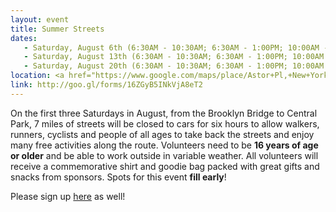 ```yaml
---
layout: event
title: Summer Streets
dates:
   - Saturday, August 6th (6:30AM - 10:30AM; 6:30AM - 1:00PM; 10:00AM - 1:30PM)
   - Saturday, August 13th (6:30AM - 10:30AM; 6:30AM - 1:00PM; 10:00AM - 1:30PM)
   - Saturday, August 20th (6:30AM - 10:30AM; 6:30AM - 1:00PM; 10:00AM - 1:30PM)
location: <a href="https://www.google.com/maps/place/Astor+Pl,+New+York,+NY+10003/@40.72983,-73.9914232,17z/data=!3m1!4b1!4m5!3m4!1s0x89c2599bb1beab97:0x9434cad8e9358d95!8m2!3d40.72983!4d-73.9914232">Astor Place</a> and/or Soho
link: http://goo.gl/forms/16ZGyB5INkVjA8eT2
---
```

On the first three Saturdays in August, from the Brooklyn Bridge to Central Park, 7 miles of streets will be closed to cars for six hours to allow walkers, runners, cyclists and people of all ages to take back the streets and enjoy many free activities along the route. Volunteers need to be <b>16 years of age or older</b> and be able to work outside in variable weather. All volunteers will receive a commemorative shirt and goodie bag packed with great gifts and snacks from sponsors. Spots for this event <b>fill early</b>!

Please sign up [here](http://www.nyc.gov/html/dot/summerstreets/html/involved/volunteer.shtml) as well!